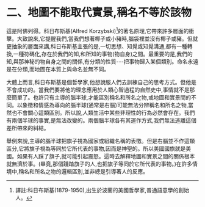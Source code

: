 # 二、地圖不能取代實景,稱名不等於該物
這是阿佛列得。科日布斯基(Alfred Korzybski)[^2]的著名原理,它帶來許多層面的衝擊。大致說來,它提醒我們,當我們想著椰子或小豬時,腦袋裡並沒有椰子或豬。但就更抽象的層面來講,科日布斯基主張的是,一切思想、知覺或知覺溝通,都有一種轉換,一種符碼化,存在於我們的知,和所知的事物(物自身)之間。最重要的是,我們的知,與那神秘的物自身之間的關係,有分類的性質---把事物歸入某個類別。命名永遠是在分類,而地圖在本質上與命名並無不同。

大體上而言,科日布斯基是個哲學家,他想說服人們去訓練自己的思考方式。但他是不會成功的。當我們要將他的理念應用於人類心智過程的自然史中,事情就不是那麼簡單了。也許只有主導的腦半球,才能區別稱名和所名之物,或地圖和實景間的不同。以象徵和情感為導向的腦半球(通常是右腦)可能無法分辨稱名和所名之物,當然也不會關心這類區別。所以說,人類生活中某些非理性的行為必然會存在。我們有兩個半球的事實,是無法改變的。兩個腦半球各有其運作方式,我們無法逃離這個差所帶來的糾結。

舉例來說,主導的腦半球把旗子視為國家或組織名稱的表徵。但是右腦並不作這類區分,它將旗子視為等同於它所代表的事物,因而是神聖的。所以美國國旗就是美國。如果有人踩了旗子,就可能引起震怒。這時去解釋地圖和實景之間的關係根本就無濟於事。(畢竟,那個踐踏旗子的人,也把旗子等同於它所代表的事物。)在許多情境中,稱名和所名之物的邏輯區別,並非總是引導著人的反應。



[^2]: 譯註:科日布斯基(1879-1950),出生於波蘭的美國哲學家,普通語意學的創始人。 
